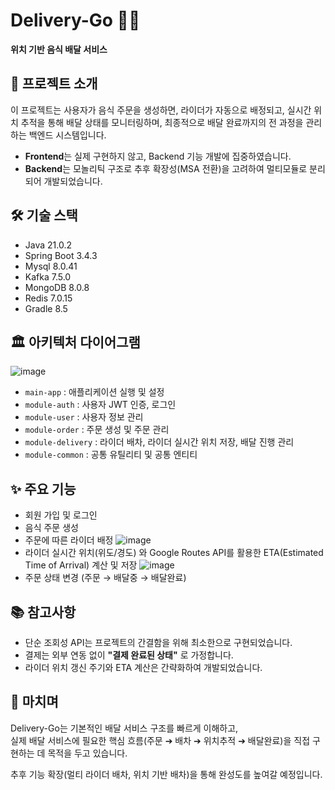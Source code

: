 # Delivery-Go 🍔🚴
**위치 기반 음식 배달 서비스**

## 📝 프로젝트 소개
이 프로젝트는 사용자가 음식 주문을 생성하면, 라이더가 자동으로 배정되고, 실시간 위치 추적을 통해 배달 상태를 모니터링하며, 최종적으로 배달 완료까지의 전 과정을 관리하는 백엔드 시스템입니다. 

- **Frontend**는 실제 구현하지 않고, Backend 기능 개발에 집중하였습니다.
- **Backend**는 모놀리틱 구조로 추후 확장성(MSA 전환)을 고려하여 멀티모듈로 분리되어 개발되었습니다.

## 🛠️ 기술 스택
- Java 21.0.2
- Spring Boot 3.4.3
- Mysql 8.0.41
- Kafka 7.5.0
- MongoDB 8.0.8
- Redis 7.0.15
- Gradle 8.5


## 🏛️ 아키텍처 다이어그램
![image](https://github.com/user-attachments/assets/d3e637ce-aee6-49de-b8e1-df33d9042874)

- `main-app` : 애플리케이션 실행 및 설정
- `module-auth` : 사용자 JWT 인증, 로그인
- `module-user` : 사용자 정보 관리
- `module-order` : 주문 생성 및 주문 관리
- `module-delivery` : 라이더 배차, 라이더 실시간 위치 저장, 배달 진행 관리
- `module-common` : 공통 유틸리티 및 공통 엔티티


## ✨ 주요 기능
- 회원 가입 및 로그인
- 음식 주문 생성
- 주문에 따른 라이더 배정
![image](https://github.com/user-attachments/assets/afea842f-b43a-4591-a6fe-aaad76f6b1fe)
- 라이더 실시간 위치(위도/경도) 와 Google Routes API를 활용한 ETA(Estimated Time of Arrival) 계산 및 저장
  ![image](https://github.com/user-attachments/assets/fec4b42e-74ff-43b1-b38f-fb82ca8462f7)
- 주문 상태 변경 (주문 → 배달중 → 배달완료)

## 📚 참고사항
- 단순 조회성 API는 프로젝트의 간결함을 위해 최소한으로 구현되었습니다.
- 결제는 외부 연동 없이 **"결제 완료된 상태"** 로 가정합니다.
- 라이더 위치 갱신 주기와 ETA 계산은 간략화하여 개발되었습니다.

## 📌 마치며
Delivery-Go는 기본적인 배달 서비스 구조를 빠르게 이해하고,  
실제 배달 서비스에 필요한 핵심 흐름(주문 ➔ 배차 ➔ 위치추적 ➔ 배달완료)을 직접 구현하는 데 목적을 두고 있습니다.

추후 기능 확장(멀티 라이더 배차, 위치 기반 배차)을 통해 완성도를 높여갈 예정입니다.

